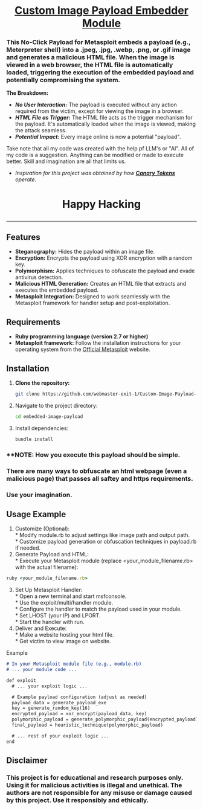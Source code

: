 <!--markdownlint-disable-->

<h1 align="center"><b><u>Custom Image Payload Embedder Module</u></b></h1>

### This <span class="underline-red">No-Click Payload</span> for Metasploit embeds a payload (e.g., Meterpreter shell) into a .jpeg, .jpg, .webp, .png, or .gif image and generates a malicious HTML file. When the image is viewed in a web browser, the HTML file is automatically loaded, triggering the execution of the embedded payload and potentially compromising the system.

**The Breakdown:**

*   _**No User Interaction:**_  The payload is executed without any action required from the victim, except for viewing the image in a browser.
*   _**HTML File as Trigger:**_ The HTML file acts as the trigger mechanism for the payload. It's automatically loaded when the image is viewed, making the attack seamless.
*   _**Potential Impact:**_ Every image online is now a potential "payload".

Take note that all my code was created with the help pf LLM's or "AI". All of my code is a suggestion. Anything can be modified or made to execute better. Skill and imagination are all that limits us. <br>

* _Inspiration for this project was obtained by how [**__Canary Tokens__**](https://canarytokens.org/generate) operate_.

<h1><p align="center"><b>Happy Hacking</b></p></h1>

------

## Features

- **Steganography:** Hides the payload within an image file.
- **Encryption:** Encrypts the payload using XOR encryption with a random key.
- **Polymorphism:** Applies techniques to obfuscate the payload and evade antivirus detection.
- **Malicious HTML Generation:** Creates an HTML file that extracts and executes the embedded payload.
- **Metasploit Integration:**  Designed to work seamlessly with the Metasploit framework for handler setup and post-exploitation.

## Requirements

- **Ruby programming language (version 2.7 or higher)**
- **Metasploit framework:** Follow the installation instructions for your operating system from the [Official Metasploit](https://docs.metasploit.com/docs/using-metasploit/getting-started/nightly-installers.html) website.

## Installation

1. **Clone the repository:**

   ```bash
   git clone https://github.com/webmaster-exit-1/Custom-Image-Payload-Embedder.git
   ```
   
2. Navigate to the project directory:

   ```sh
   cd embedded-image-payload
   ```

3. Install dependencies:
   ```rb
   bundle install
   ```
### **NOTE: How you execute this payload should be simple. <br>
### There are many ways to obfuscate an html webpage (even a malicious page) that passes all saftey and https requirements. <br>
### Use your imagination.

## Usage Example <br>
  1. Customize (Optional): <br>
    * Modify module.rb to adjust settings like image path and output path. <br>
    * Customize payload generation or obfuscation techniques in payload.rb if needed. <br>
  2. Generate Payload and HTML: <br>
    * Execute your Metasploit module (replace <your_module_filename.rb> with the actual filename): <br>
   ```rb
   ruby <your_module_filename.rb>
   ```
  3. Set Up Metasploit Handler: <br>
    * Open a new terminal and start msfconsole. <br>
    * Use the exploit/multi/handler module. <br>
    * Configure the handler to match the payload used in your module. <br>
    * Set LHOST (your IP) and LPORT. <br>
    * Start the handler with run. <br>
  4. Deliver and Execute: <br>
    * Make a website hosting your html file. <br>
    * Get victim to view image on website. <br>

Example

   ```md
   # In your Metasploit module file (e.g., module.rb)
   # ... your module code ...

   def exploit
     # ... your exploit logic ...

     # Example payload configuration (adjust as needed)
     payload_data = generate_payload_exe
     key = generate_random_key(16)
     encrypted_payload = xor_encrypt(payload_data, key)
     polymorphic_payload = generate_polymorphic_payload(encrypted_payload)
     final_payload = heuristic_technique(polymorphic_payload)

     # ... rest of your exploit logic ...
   end
   ```
## Disclaimer
### This project is for educational and research purposes only. Using it for malicious activities is illegal and unethical. The authors are not responsible for any misuse or damage caused by this project. Use it responsibly and ethically.
